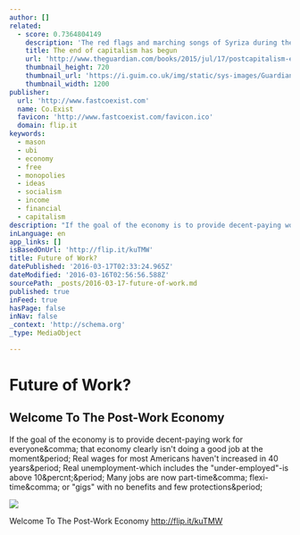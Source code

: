 ```yaml
---
author: []
related:
  - score: 0.7364804149
    description: 'The red flags and marching songs of Syriza during the Greek crisis, plus the expectation that the banks would be nationalised, revived briefly a 20th-century dream: the forced destruction of the market from above. For much of the 20th century this was how the left conceived the first stage of an economy beyond capitalism.'
    title: The end of capitalism has begun
    url: 'http://www.theguardian.com/books/2015/jul/17/postcapitalism-end-of-capitalism-begun'
    thumbnail_height: 720
    thumbnail_url: 'https://i.guim.co.uk/img/static/sys-images/Guardian/Pix/pictures/2015/7/16/1437064824576/f3ba5014-9489-4812-ab90-576a69c35bec-2060x1236.jpeg?w=1200&q=55&auto=format&usm=12&fit=max&s=5f1d6b75b09512b75b78bea7ce706f21'
    thumbnail_width: 1200
publisher:
  url: 'http://www.fastcoexist.com'
  name: Co.Exist
  favicon: 'http://www.fastcoexist.com/favicon.ico'
  domain: flip.it
keywords:
  - mason
  - ubi
  - economy
  - free
  - monopolies
  - ideas
  - socialism
  - income
  - financial
  - capitalism
description: "If the goal of the economy is to provide decent-paying work for everyone, that economy clearly isn't doing a good job at the moment. Real wages for most Americans haven't increased in 40 years. Real unemployment-which includes the \"under-employed\"-is above 10%. Many jobs are now part-time, flexi-time, or \"gigs\" with no benefits and few protections."
inLanguage: en
app_links: []
isBasedOnUrl: 'http://flip.it/kuTMW'
title: Future of Work?
datePublished: '2016-03-17T02:33:24.965Z'
dateModified: '2016-03-16T02:56:56.588Z'
sourcePath: _posts/2016-03-17-future-of-work.md
published: true
inFeed: true
hasPage: false
inNav: false
_context: 'http://schema.org'
_type: MediaObject

---
```

# Future of Work?

<article style=""><h1>Welcome To The Post-Work Economy</h1><p>If the goal of the economy is to provide decent-paying work for everyone&amp;comma; that economy clearly isn't doing a good job at the moment&amp;period; Real wages for most Americans haven't increased in 40 years&amp;period; Real unemployment-which includes the "under-employed"-is above 10&amp;percnt;&amp;period; Many jobs are now part-time&amp;comma; flexi-time&amp;comma; or "gigs" with no benefits and few protections&amp;period;</p><img src="http://c.fastcompany.net/multisite_files/fastcompany/imagecache/620x350/poster/2016/03/3056483-poster-p-1-world-changing-ideas-here-comes-the-postcapitalist-economy.jpg" /></article>

Welcome To The Post-Work Economy http://flip.it/kuTMW